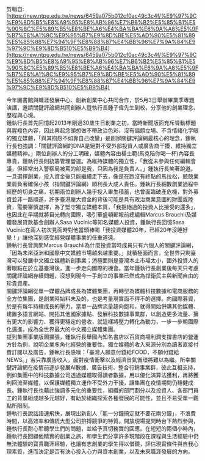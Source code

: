 剪輯自: [https://new.ntpu.edu.tw/news/6459a075b012cf0ac49c3c4f/%E9%97%9C%E9%8D%B5%E8%A9%95%E8%AB%96%E7%B6%B2%E5%85%B1%E5%90%8C%E5%89%B5%E8%BE%A6%E4%BA%BA%E6%9A%A8%E5%9F%B7%E8%A1%8C%E9%95%B7%E9%8D%BE%E5%AD%90%E5%81%89%E5%85%88%E7%94%9F%E8%88%87%E4%BB%96%E7%9A%84%E9%97%9C%E9%8D%B510%E5%B9%B4](https://new.ntpu.edu.tw/news/6459a075b012cf0ac49c3c4f/%E9%97%9C%E9%8D%B5%E8%A9%95%E8%AB%96%E7%B6%B2%E5%85%B1%E5%90%8C%E5%89%B5%E8%BE%A6%E4%BA%BA%E6%9A%A8%E5%9F%B7%E8%A1%8C%E9%95%B7%E9%8D%BE%E5%AD%90%E5%81%89%E5%85%88%E7%94%9F%E8%88%87%E4%BB%96%E7%9A%84%E9%97%9C%E9%8D%B510%E5%B9%B4)
 
今年圖書館與職涯發展中心、創新創業中心共同合作，於5月3日舉辦畢業季專題演講，邀請關鍵評論網共同創辦人暨執行長鍾子偉先生到校，分享他的創業理念、歷程與心境。  
鍾執行長首先回憶起2013年剛過30歲生日創業之初，當時新聞版面充斥聳動標題與腥羶色內容，因此興起念頭想做不帶政治色彩、沒有偏頗立場、不含情緒化字眼的獨立媒體，「與其抱怨不如靠自己改變」是創辦關鍵評論網最核心的理念，鍾執行長也強調：「關鍵評論網的DNA是絕對不受外部投資人或廣告商干擾，維持獨立媒體精神。」兩位創辦人的分工明確，媒體內容由楊士範(馬克陪你喝一杯)內容長專責，鍾執行長則統籌管理營運。為維持媒體的獨立性，「我從未參與任何編輯會議，但經常出入警察局被罵的卻是我，只因為我是負責人。」鍾執行長笑著說道。  
一旦選擇創業，投入資金後只能繼續走下去，像是在跑沒有終點的馬拉松，兢兢業業肩負著確保小孩（指關鍵評論網）順利長大成人責任。鍾執行長細數創業過程中經歷的切身之痛，初期兩位創辦人幾乎投入畢生積蓄，也曾面臨破產危機，對外募資並非一路順遂，許多臺港龐大資金的背後可能是具有政治商業意圖的財團或陸資，需要審慎選擇，為了堅守獨立媒體本質，「我拒絕過的投資人比接受的還多」，也因此在早期就將目光轉向國際，吸引華盛頓郵報前總編輯Marcus Brauchli及媒體發展貸款基金創辦人Sasa Vucinic等知名媒體人投資，鍾執行長回憶Sasa Vucinic在兩人初次見面時對他當頭棒喝「我投資媒體20年，已經20年沒睡好覺！」讓他深刻感受經營媒體事業的任重道遠。  
鍾執行長曾詢問Marcus Brauchli為什麼投資當時成員只有六個人的關鍵評論網，「因為未來亞洲和國際中文媒體市場越來越重要。」就積極面而言，全世界只剩臺灣可以發展中文獨立媒體新創事業；消極面則是臺灣本土市場太小，國外投資人的著眼點在於立基臺灣後，進一步走向國際的機會。當年鍾執行長創業後每天只考慮關鍵評論網存續問題，沒想到現今一手創立的事業已然成為捍衛民主與新聞自由的珍貴資產。  
關鍵評論網從單一媒體品牌成長為媒體集團，再轉型為媒體科技數據和電商服務的全方位集團，是創業時始料未及的，也是考量現實面不得不的選擇。向國際募資，於是有每年持續成長的壓力，當單一品牌流量趨向飽和，就得開始併購其他媒體、建置多語言網站、開拓其他國家據點、發展科技數據事業群，以創造更多流量、擁有更大的影響力、獲得更穩定的營收，就這樣將壓力轉化為動力，一步一步朝國際化邁進，成為全世界最大的中文獨立媒體集團。  
提到集團事業版圖擴張，鍾執行長舉國內知名書店以百貨商場利潤支撐書店的營運方針為例，說明企業多角化經營的重要性。獨立媒體的收入來源分別為讀者直接付費訂閱以及廣告，鍾執行長感嘆：「臺灣人願意付錢給FOOD，不願付錢給NEWS。」若只靠廣告收入，面對疫情衝擊以及經濟景氣循環將難以為繼。所幸關鍵評論網在疫情前逐步發展AI數據、廣告技術、整合行銷事業群，彼此互相支持，例如集團中的科技數據公司透過媒體取得讀者數據，用以優化演算法獲利，再將獲利回流至媒體，以保護媒體獨立運作不受外力干擾，讓集團在疫情期間仍穩健成長。鍾執行長也藉此強調多元化的重要性，組織的部門劃分以及投資人、各部門員工的背景組成越多元越好，有助於組織探索各種發展的可能性，並且不易受單一觀點所限制。  
鍾執行長說話語速飛快，展現出新創人「能一分鐘搞定就不要花兩分鐘」，不浪費時間，以高效率和傳統大型公司拚搏競爭的特質。開放現場提問時台下熱烈參與，鍾執行長耐心聆聽學生們的問題，並給予真切務實的回應。在短短的兩個小時內，鍾執行長回顧他精實的創業之旅，和學生們分享許多現階段在課程與生活經驗中仍無法體驗的寶貴職涯經驗，也讓有志創業的學生得以借鏡，評估現實條件與自我心理素質，進而決定是否有決心投入心力與資本創業，以及未來職涯發展的方向。
